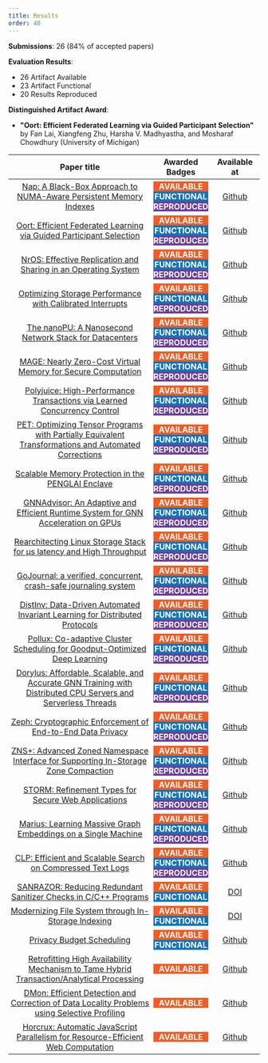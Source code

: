```yaml
---
title: Results
order: 40
---
```


<style>
table th:first-of-type {
    width: 60%;
    margin-top:10px;
    margin-bottom:10px;
}
table th:nth-of-type(2) {
    width: 20%;
    margin-top:10px;
    margin-bottom:10px;
}
table th:nth-of-type(3) {
    width: 20%;
    margin-top:10px;
    margin-bottom:10px;
}

table td {
    padding:0.25em;
}

span#aa {
    background-color:#f15c24;
    color:#FFFFFF;
    font-weight: bold;
    display: inline-block;
    margin: 0px 0px 0px 0px;
    width:100%;
}

span#af {
    background-color:#1274bb;
    color:#FFFFFF;
    font-weight: bold;
    display: inline-block;
    margin: 0px 0px 0px 0px;
    width:100%;
}

span#rr {
    background-color:#6c4099;
    color:#FFFFFF;
    font-weight: bold;
    display: inline-block;
    margin: 0px 0px 0px 0px;
    width:100%;
}

</style>

**Submissions**: 26 (84% of accepted papers)

**Evaluation Results**:

* 26 Artifact Available
* 23 Artifact Functional
* 20 Results Reproduced

**Distinguished Artifact Award**:

* **"Oort: Efficient Federated Learning
via Guided Participant Selection"** by Fan Lai, Xiangfeng Zhu, Harsha V. Madhyastha, and Mosharaf Chowdhury (University of Michigan)

| Paper title | Awarded Badges | Available at |
|:-----------:|:--------------:|:------------:|
| [Nap: A Black-Box Approach to NUMA-Aware Persistent Memory Indexes](https://www.usenix.org/conference/osdi21/presentation/wang-qing) | <span id="aa">AVAILABLE</span><br><span id="af">FUNCTIONAL</span><br><span id="rr">REPRODUCED</span> | [Github](https://github.com/thustorage/osdi21ae) |
| [Oort: Efficient Federated Learning via Guided Participant Selection](https://www.usenix.org/conference/osdi21/presentation/lai) | <span id="aa">AVAILABLE</span><br><span id="af">FUNCTIONAL</span><br><span id="rr">REPRODUCED</span> | [Github](https://github.com/SymbioticLab/Kuiper) |
| [NrOS: Effective Replication and Sharing in an Operating System](https://www.usenix.org/conference/osdi21/presentation/bhardwaj) | <span id="aa">AVAILABLE</span><br><span id="af">FUNCTIONAL</span><br><span id="rr">REPRODUCED</span> | [Github](https://nrkernel.systems/book/benchmarking/ArtifactEvaluation.html) |
| [Optimizing Storage Performance with Calibrated Interrupts](https://www.usenix.org/conference/osdi21/presentation/tai) | <span id="aa">AVAILABLE</span><br><span id="af">FUNCTIONAL</span><br><span id="rr">REPRODUCED</span> | [Github](https://github.com/amytai/cinterrupts-osdi) |
| [The nanoPU: A Nanosecond Network Stack for Datacenters](https://www.usenix.org/conference/osdi21/presentation/ibanez) | <span id="aa">AVAILABLE</span><br><span id="af">FUNCTIONAL</span><br><span id="rr">REPRODUCED</span> | [Github](https://github.com/l-nic/chipyard/tree/nanoPU-artifact-v1.0) |
| [MAGE: Nearly Zero-Cost Virtual Memory for Secure Computation](https://www.usenix.org/conference/osdi21/presentation/kumar) | <span id="aa">AVAILABLE</span><br><span id="af">FUNCTIONAL</span><br><span id="rr">REPRODUCED</span> | [Github](https://github.com/ucbrise/mage) |
| [Polyjuice: High-Performance Transactions via Learned Concurrency Control](https://www.usenix.org/conference/osdi21/presentation/wang-jiachen) | <span id="aa">AVAILABLE</span><br><span id="af">FUNCTIONAL</span><br><span id="rr">REPRODUCED</span> | [Github](https://ipads.se.sjtu.edu.cn/ae/README_polyjuice.html) |
| [PET: Optimizing Tensor Programs with Partially Equivalent Transformations and Automated Corrections](https://www.usenix.org/conference/osdi21/presentation/wang) | <span id="aa">AVAILABLE</span><br><span id="af">FUNCTIONAL</span><br><span id="rr">REPRODUCED</span> | [Github](https://github.com/whjthu/pet-osdi21-ae) |
| [Scalable Memory Protection in the PENGLAI Enclave](https://www.usenix.org/conference/osdi21/presentation/feng) | <span id="aa">AVAILABLE</span><br><span id="af">FUNCTIONAL</span><br><span id="rr">REPRODUCED</span> | [Github](https://github.com/Penglai-Enclave/Penglai-Enclave-TVM) |
| [GNNAdvisor: An Adaptive and Efficient Runtime System for GNN Acceleration on GPUs](https://www.usenix.org/conference/osdi21/presentation/wang-yuke) | <span id="aa">AVAILABLE</span><br><span id="af">FUNCTIONAL</span><br><span id="rr">REPRODUCED</span> | [Github](https://github.com/YukeWang96/OSDI21_AE.git) |
| [Rearchitecting Linux Storage Stack for µs latency and High Throughput](https://www.usenix.org/conference/osdi21/presentation/hwang) | <span id="aa">AVAILABLE</span><br><span id="af">FUNCTIONAL</span><br><span id="rr">REPRODUCED</span> | [Github](https://github.com/resource-disaggregation/blk-switch) |
| [GoJournal: a verified, concurrent, crash-safe journaling system](https://www.usenix.org/conference/osdi21/presentation/chajed) | <span id="aa">AVAILABLE</span><br><span id="af">FUNCTIONAL</span><br><span id="rr">REPRODUCED</span> | [Github](https://github.com/mit-pdos/goose-nfsd/) |
| [DistInv: Data-Driven Automated Invariant Learning for Distributed Protocols](https://www.usenix.org/conference/osdi21/presentation/yao) | <span id="aa">AVAILABLE</span><br><span id="af">FUNCTIONAL</span><br><span id="rr">REPRODUCED</span> | [Github](https://drive.google.com/file/d/1ogBU9KvZsvSRhXerY9Bv-MuiW9oOezBU/view?usp=sharing) |
| [Pollux: Co-adaptive Cluster Scheduling for Goodput-Optimized Deep Learning](https://www.usenix.org/conference/osdi21/presentation/qiao) | <span id="aa">AVAILABLE</span><br><span id="af">FUNCTIONAL</span><br><span id="rr">REPRODUCED</span> | [Github](https://github.com/aurickq/pollux-artifact) |
| [Dorylus: Affordable, Scalable, and Accurate GNN Training with Distributed CPU Servers and Serverless Threads](https://www.usenix.org/conference/osdi21/presentation/thorpe) | <span id="aa">AVAILABLE</span><br><span id="af">FUNCTIONAL</span><br><span id="rr">REPRODUCED</span> | [Github](https://github.com/uclasystem/dorylus) |
| [Zeph: Cryptographic Enforcement of End-to-End Data Privacy](https://www.usenix.org/conference/osdi21/presentation/burkhalter) | <span id="aa">AVAILABLE</span><br><span id="af">FUNCTIONAL</span><br><span id="rr">REPRODUCED</span> | [Github](https://github.com/pps-lab/zeph-artifact) |
| [ZNS+: Advanced Zoned Namespace Interface for Supporting In-Storage Zone Compaction](https://www.usenix.org/conference/osdi21/presentation/han) | <span id="aa">AVAILABLE</span><br><span id="af">FUNCTIONAL</span><br><span id="rr">REPRODUCED</span> | [Github](http://nyx.skku.ac.kr/?page_id=2808) |
| [STORM: Refinement Types for Secure Web Applications](https://www.usenix.org/conference/osdi21/presentation/lehmann) | <span id="aa">AVAILABLE</span><br><span id="af">FUNCTIONAL</span><br><span id="rr">REPRODUCED</span> | [Github](https://github.com/storm-framework/artifact) |
| [ Marius: Learning Massive Graph Embeddings on a Single Machine](https://www.usenix.org/conference/osdi21/presentation/mohoney) | <span id="aa">AVAILABLE</span><br><span id="af">FUNCTIONAL</span><br><span id="rr">REPRODUCED</span> | [Github](https://github.com/marius-team/marius/tree/osdi2021) |
| [ CLP: Efficient and Scalable Search on Compressed Text Logs](https://www.usenix.org/conference/osdi21/presentation/rodrigues) | <span id="aa">AVAILABLE</span><br><span id="af">FUNCTIONAL</span><br><span id="rr">REPRODUCED</span> | [Github](http://permalinks.yscope.com/clp-osdi21.tar.gz) |
| [ SANRAZOR: Reducing Redundant Sanitizer Checks in C/C++ Programs](https://www.usenix.org/conference/osdi21/presentation/zhang) | <span id="aa">AVAILABLE</span><br><span id="af">FUNCTIONAL</span>| [DOI](https://zenodo.org/record/4655221#.YGU8SEhKhhE) |
| [ Modernizing File System through In-Storage Indexing](https://www.usenix.org/conference/osdi21/presentation/koo) | <span id="aa">AVAILABLE</span><br><span id="af">FUNCTIONAL</span>| [DOI](https://zenodo.org/record/4659803) |
| [ Privacy Budget Scheduling](https://www.usenix.org/conference/osdi21/presentation/luo) | <span id="aa">AVAILABLE</span><br><span id="af">FUNCTIONAL</span> | [Github](https://github.com/columbia/PrivateKube/) |
| [ Retrofitting High Availability Mechanism to Tame Hybrid Transaction/Analytical Processing](https://www.usenix.org/conference/osdi21/presentation/shen) | <span id="aa">AVAILABLE</span>| [Github](https://ipads.se.sjtu.edu.cn:1312/opensource/vegito) |
| [ DMon: Efficient Detection and Correction of Data Locality Problems using Selective Profiling](https://www.usenix.org/conference/osdi21/presentation/khan) | <span id="aa">AVAILABLE</span>| [Github](https://github.com/efeslab/DMon-AE) |
| [ Horcrux: Automatic JavaScript Parallelism for Resource-Efficient Web Computation](https://www.usenix.org/conference/osdi21/presentation/mardani) | <span id="aa">AVAILABLE</span>| [Github](https://github.com/ShaghayeghMrdn/horcrux-osdi21#horcrux) |
